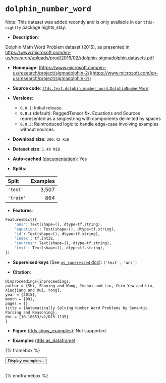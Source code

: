 <div itemscope itemtype="http://schema.org/Dataset">
  <div itemscope itemprop="includedInDataCatalog" itemtype="http://schema.org/DataCatalog">
    <meta itemprop="name" content="TensorFlow Datasets" />
  </div>
  <meta itemprop="name" content="dolphin_number_word" />
  <meta itemprop="description" content="Dolphin Math Word Problem dataset (2015), as presented in https://www.microsoft.com/en-us/research/uploads/prod/2016/02//dolphin-sigmadolphin.datasets.pdf&#10;&#10;To use this dataset:&#10;&#10;```python&#10;import tensorflow_datasets as tfds&#10;&#10;ds = tfds.load(&#x27;dolphin_number_word&#x27;, split=&#x27;train&#x27;)&#10;for ex in ds.take(4):&#10;  print(ex)&#10;```&#10;&#10;See [the guide](https://www.tensorflow.org/datasets/overview) for more&#10;informations on [tensorflow_datasets](https://www.tensorflow.org/datasets).&#10;&#10;" />
  <meta itemprop="url" content="https://www.tensorflow.org/datasets/catalog/dolphin_number_word" />
  <meta itemprop="sameAs" content="https://www.microsoft.com/en-us/research/project/sigmadolphin-2/" />
  <meta itemprop="citation" content="@inproceedings{inproceedings,&#10;author = {Shi, Shuming and Wang, Yuehui and Lin, Chin-Yew and Liu, Xiaojiang and Rui, Yong},&#10;year = {2015},&#10;month = {09},&#10;pages = {},&#10;title = {Automatically Solving Number Word Problems by Semantic Parsing and Reasoning},&#10;doi = {10.18653/v1/D15-1135}&#10;}" />
</div>

# `dolphin_number_word`

Note: This dataset was added recently and is only available in our
`tfds-nightly` package
<span class="material-icons" title="Available only in the tfds-nightly package">nights_stay</span>.

*   **Description**:

Dolphin Math Word Problem dataset (2015), as presented in
https://www.microsoft.com/en-us/research/uploads/prod/2016/02//dolphin-sigmadolphin.datasets.pdf

*   **Homepage**:
    [https://www.microsoft.com/en-us/research/project/sigmadolphin-2/](https://www.microsoft.com/en-us/research/project/sigmadolphin-2/)

*   **Source code**:
    [`tfds.text.dolphin_number_word.DolphinNumberWord`](https://github.com/tensorflow/datasets/tree/master/tensorflow_datasets/text/dolphin_number_word/dolphin_number_word.py)

*   **Versions**:

    *   `0.0.1`: Initial release.
    *   **`0.0.2`** (default): RaggedTensor fix. Equations and Sources
        represented as a singlestring with components delimited by spaces
    *   `0.0.3`: Reintroduced logic to handle edge-case involving examples
        without sources.

*   **Download size**: `280.42 KiB`

*   **Dataset size**: `1.49 MiB`

*   **Auto-cached**
    ([documentation](https://www.tensorflow.org/datasets/performances#auto-caching)):
    Yes

*   **Splits**:

Split     | Examples
:-------- | -------:
`'test'`  | 3,507
`'train'` | 864

*   **Features**:

```python
FeaturesDict({
    'ans': Text(shape=(), dtype=tf.string),
    'equations': Text(shape=(), dtype=tf.string),
    'id': Text(shape=(), dtype=tf.string),
    'index': tf.int32,
    'sources': Text(shape=(), dtype=tf.string),
    'text': Text(shape=(), dtype=tf.string),
})
```

*   **Supervised keys** (See
    [`as_supervised` doc](https://www.tensorflow.org/datasets/api_docs/python/tfds/load#args)):
    `('text', 'ans')`

*   **Citation**:

```
@inproceedings{inproceedings,
author = {Shi, Shuming and Wang, Yuehui and Lin, Chin-Yew and Liu, Xiaojiang and Rui, Yong},
year = {2015},
month = {09},
pages = {},
title = {Automatically Solving Number Word Problems by Semantic Parsing and Reasoning},
doi = {10.18653/v1/D15-1135}
}
```

*   **Figure**
    ([tfds.show_examples](https://www.tensorflow.org/datasets/api_docs/python/tfds/visualization/show_examples)):
    Not supported.

*   **Examples**
    ([tfds.as_dataframe](https://www.tensorflow.org/datasets/api_docs/python/tfds/as_dataframe)):

<!-- mdformat off(HTML should not be auto-formatted) -->

{% framebox %}

<button id="displaydataframe">Display examples...</button>
<div id="dataframecontent" style="overflow-x:scroll"></div>
<script src="https://www.gstatic.com/external_hosted/jquery2.min.js"></script>
<script>
var url = "https://storage.googleapis.com/tfds-data/visualization/dataframe/dolphin_number_word-0.0.2.html";
$(document).ready(() => {
  $("#displaydataframe").click((event) => {
    // Disable the button after clicking (dataframe loaded only once).
    $("#displaydataframe").prop("disabled", true);

    // Pre-fetch and display the content
    $.get(url, (data) => {
      $("#dataframecontent").html(data);
    }).fail(() => {
      $("#dataframecontent").html(
        'Error loading examples. If the error persist, please open '
        + 'a new issue.'
      );
    });
  });
});
</script>

{% endframebox %}

<!-- mdformat on -->